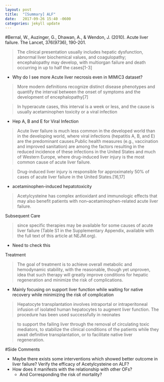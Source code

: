 ```yaml
---
layout: post
title:  "[Summary] ALF"
date:   2017-09-26 15:40 -0600
categories: jekyll update
---
```


#Bernal, W., Auzinger, G., Dhawan, A., & Wendon, J. (2010). Acute liver failure. The Lancet, 376(9736), 190-201.

> The clinical presentation usually includes hepatic dysfunction, abnormal liver biochemical values, and coagulopathy; encephalopathy may develop, with multiorgan failure and death occurring in up to half the cases[1-3]

 - Why do I see more Acute liver necrosis even in MIMIC3 dataset?

>More modern definitions recognize distinct disease phenotypes and
quantify the interval between the onset of symptoms and the development of encephalopathy[7]

>In hyperacute cases, this interval is a week or less, and the cause is usually acetaminophen toxicity or a viral infection
 - Hep A, B and E for Viral Infection

>Acute liver failure is much less common in the developed world than in the developing world, where viral infections (hepatitis A, B, and E) are the predominant causes.Public health measures (e.g., vaccination and improved sanitation) are among the factors resulting in the reduced incidence of these infections in the United States and much of Western Europe, where drug-induced liver injury is the most common cause of acute liver failure.


>Drug-induced liver injury is responsible for approximately 50% of cases of acute liver failure in the United States.[16,17]

 - acetaminophen-induced hepatotoxicity


>Acetylcysteine has complex antioxidant and immunologic effects that may also benefit patients with non–acetaminophen-related acute liver failure.

Subsequent Care
>since specific therapies may be available for some causes of acute liver failure (Table S1 in the Supplementary Appendix, available with the full text of this article at NEJM.org).

- Need to check this


Treatment
>The goal of treatment is to achieve overall metabolic and hemodynamic stability, with the reasonable, though yet unproven, idea that such therapy will greatly improve conditions for hepatic regeneration and minimize the risk of complications.

 - Mainly focusing on support liver function while waiting for native recovery while minimizing the risk of complication

>Hepatocyte transplantation involves intraportal or intraperitoneal infusion of isolated human hepatocytes to augment liver function. The procedure has been used successfully in neonates

>to support the failing liver through the removal of circulating toxic mediators, to stabilize the clinical conditions of the patients while they await definitive transplantation, or to facilitate native liver regeneration.

#Side Comments
 - Maybe there exists some interventions which showed better outcome in liver failure? Verify the efficacy of Acetylcysteine on ALF?
 - How does it manifests with the relationship with other OFs?
	 - And Corresponding the risk of mortality?

